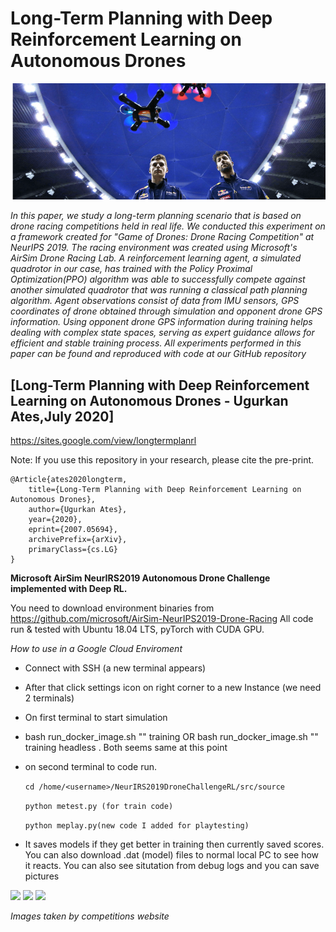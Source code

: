 # Long-Term Planning with Deep Reinforcement Learning on Autonomous Drones

![drone](drone.png)

*In this paper, we study a long-term planning scenario that is based on drone racing competitions held in real life. We conducted this experiment on a framework created for "Game of Drones: Drone Racing Competition" at NeurIPS 2019. The racing environment was created using Microsoft's AirSim Drone Racing Lab. A reinforcement learning agent, a simulated quadrotor in our case, has trained with the Policy Proximal Optimization(PPO) algorithm was able to successfully compete against another simulated quadrotor that was running a classical path planning algorithm. Agent observations consist of data from IMU sensors, GPS coordinates of drone obtained through simulation and opponent drone GPS information. Using opponent drone GPS information during training helps dealing with complex state spaces, serving as expert guidance allows for efficient and stable training process. All experiments performed in this paper can be found and reproduced with code at our GitHub repository*


## [Long-Term Planning with Deep Reinforcement Learning on Autonomous Drones - Ugurkan Ates,July 2020]

https://sites.google.com/view/longtermplanrl

Note: If you use this repository in your research, please cite the pre-print.

```
@Article{ates2020longterm,
    title={Long-Term Planning with Deep Reinforcement Learning on Autonomous Drones},
    author={Ugurkan Ates},
    year={2020},
    eprint={2007.05694},
    archivePrefix={arXiv},
    primaryClass={cs.LG}
}

```

**Microsoft AirSim NeurIRS2019 Autonomous Drone Challenge implemented with Deep RL.**

You need to download environment binaries from https://github.com/microsoft/AirSim-NeurIPS2019-Drone-Racing
All code run & tested with Ubuntu 18.04 LTS, pyTorch with CUDA GPU.


*How to use in a Google Cloud Enviroment*

- Connect with SSH  (a new terminal appears) 
- After that click settings icon on right corner to a new Instance (we need 2 terminals)
- On first terminal to start simulation
- bash run_docker_image.sh "" training    OR  bash run_docker_image.sh "" training headless . Both seems same at this point
- on second terminal to code run.

    `cd /home/<username>/NeurIRS2019DroneChallengeRL/src/source`

    `python metest.py (for train code)`

    `python meplay.py(new code I added for playtesting)`

- It saves models if they get better in training then currently saved scores. You can also download .dat (model) files to normal local PC to see how it reacts. You can also see situtation from debug logs and you can save pictures


<img src="https://github.com/madratman/airsim_neurips_gifs/blob/master/imgs/neurips_b99_3_drones.gif?raw=true" width="285"> <img src="https://github.com/madratman/airsim_neurips_gifs/blob/master/imgs/neurips_soccer_field_8_drones.gif?raw=true" width="285"> <img src="https://github.com/madratman/airsim_neurips_gifs/blob/master/imgs/neurips_zhangjiajie_4_drones.gif?raw=true" width="285">

*Images taken by competitions website*


